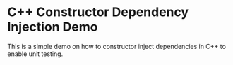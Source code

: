 C++ Constructor Dependency Injection Demo
=========================================

This is a simple demo on how to constructor inject dependencies in C++ to enable unit testing.
